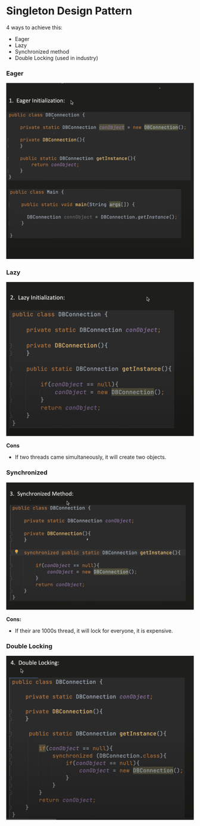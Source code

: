 # Singleton Design Pattern

4 ways to achieve this:
* Eager
* Lazy
* Synchronized method
* Double Locking (used in industry)

### Eager

![image](resouces/Eager.png)

### Lazy
![image](resouces/Lazy.png)

**Cons**

* If two threads came simultaneously, it will create two objects.


### Synchronized
![image](resouces/Synchronized.png)

**Cons:**
* If their are 1000s thread, it will lock for everyone, it is expensive.


### Double Locking
![image](resouces/Double-locking.png)
